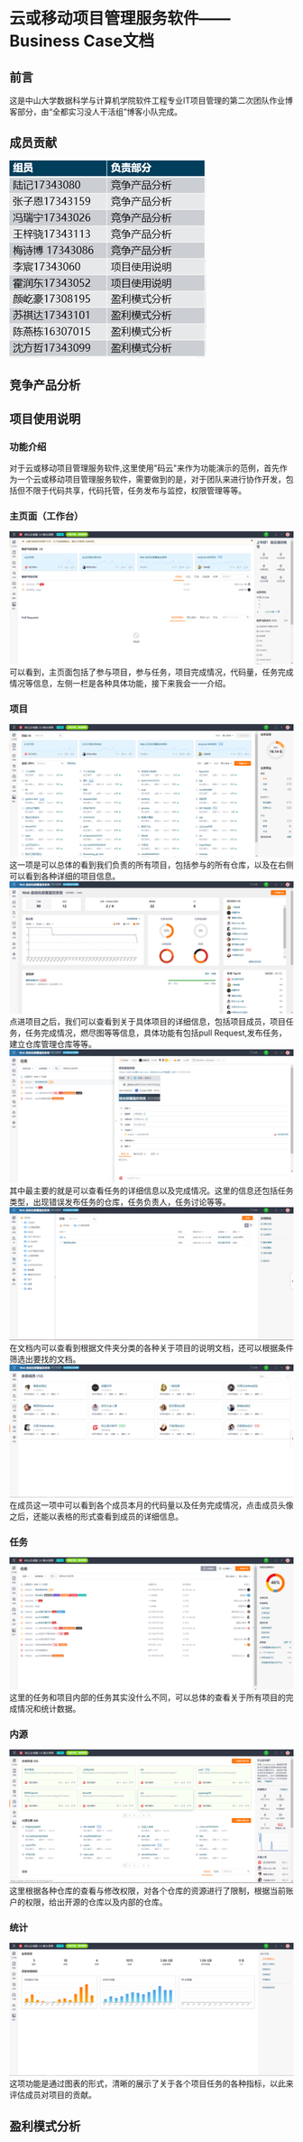 # 云或移动项目管理服务软件——Business Case文档

## 前言
  
这是中山大学数据科学与计算机学院软件工程专业IT项目管理的第二次团队作业博客部分，由“全都实习没人干活组”博客小队完成。  
## 成员贡献  
![](picture\L1.png)
## 竞争产品分析


## 项目使用说明
### 功能介绍
对于云或移动项目管理服务软件,这里使用"码云"来作为功能演示的范例，首先作为一个云或移动项目管理服务软件，需要做到的是，对于团队来进行协作开发，包括但不限于代码共享，代码托管，任务发布与监控，权限管理等等。

### 主页面（工作台）
![](picture\L2.png)
可以看到，主页面包括了参与项目，参与任务，项目完成情况，代码量，任务完成情况等信息，左侧一栏是各种具体功能，接下来我会一一介绍。

### 项目
![](picture\L3.png)
这一项是可以总体的看到我们负责的所有项目，包括参与的所有仓库，以及在右侧可以看到各种详细的项目信息。
![](picture\L4.png)
点进项目之后，我们可以查看到关于具体项目的详细信息，包括项目成员，项目任务，任务完成情况，燃尽图等等信息，具体功能有包括pull Request,发布任务，建立仓库管理仓库等等。
![](picture\L5.png)
其中最主要的就是可以查看任务的详细信息以及完成情况。这里的信息还包括任务类型，出现错误发布任务的仓库，任务负责人，任务讨论等等。
![](picture\L6.png)
在文档内可以查看到根据文件夹分类的各种关于项目的说明文档，还可以根据条件筛选出要找的文档。
![](picture\L7.png)
在成员这一项中可以看到各个成员本月的代码量以及任务完成情况，点击成员头像之后，还能以表格的形式查看到成员的详细信息。

### 任务
![](picture\L8.png)
这里的任务和项目内部的任务其实没什么不同，可以总体的查看关于所有项目的完成情况和统计数据。

### 内源
![](picture\L9.png)
这里根据各种仓库的查看与修改权限，对各个仓库的资源进行了限制，根据当前账户的权限，给出开源的仓库以及内部的仓库。

### 统计
![](picture\L10.png)
这项功能是通过图表的形式，清晰的展示了关于各个项目任务的各种指标，以此来评估成员对项目的贡献。


## 盈利模式分析
